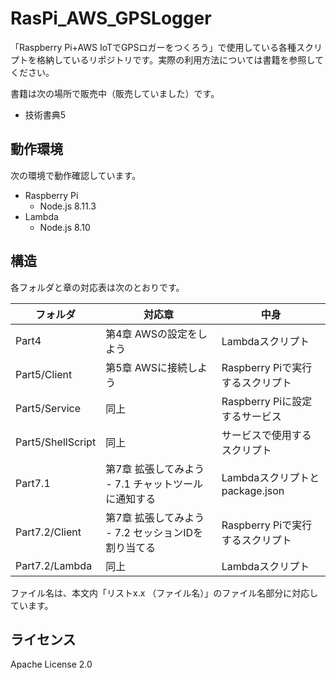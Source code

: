 # RasPi_AWS_GPSLogger
「Raspberry Pi+AWS IoTでGPSロガーをつくろう」で使用している各種スクリプトを格納しているリポジトリです。実際の利用方法については書籍を参照してください。

書籍は次の場所で販売中（販売していました）です。

* 技術書典5

## 動作環境
次の環境で動作確認しています。

* Raspberry Pi
    * Node.js 8.11.3
* Lambda
    * Node.js 8.10

## 構造
各フォルダと章の対応表は次のとおりです。

| フォルダ          | 対応章                                              | 中身                             |
| ----------------- | --------------------------------------------------- | -------------------------------- |
| Part4             | 第4章 AWSの設定をしよう                             | Lambdaスクリプト                 |
| Part5/Client      | 第5章 AWSに接続しよう                               | Raspberry Piで実行するスクリプト |
| Part5/Service     | 同上                                                | Raspberry Piに設定するサービス   |
| Part5/ShellScript | 同上                                                | サービスで使用するスクリプト     |
| Part7.1           | 第7章 拡張してみよう - 7.1 チャットツールに通知する | Lambdaスクリプトとpackage.json   |
| Part7.2/Client    | 第7章 拡張してみよう - 7.2 セッションIDを割り当てる | Raspberry Piで実行するスクリプト |
| Part7.2/Lambda    | 同上                                                | Lambdaスクリプト                 |

ファイル名は、本文内「リストx.x （ファイル名）」のファイル名部分に対応しています。

## ライセンス
Apache License 2.0